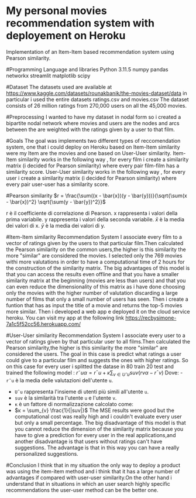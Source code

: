 ﻿# My personal movies recommendation system with deployement on Heroku
Implementation of an Item-Item based recommendation system using Pearson similarity.

#Programming Language and libraries
Python 3.11.5
numpy
pandas
networkx
streamlit
matplotlib
scipy


#Dataset
The datasets used are available at https://www.kaggle.com/datasets/rounakbanik/the-movies-dataset/data
in particular i used the entire datasets ratings.csv and movies.csv
The dataset consists of 26 million ratings from 270,000 users on all the 45,000 movies.

#Preprocessing 
I wanted to have my dataset in nodal form so i created a bipartite nodal network where movies and users are the nodes and arcs between the are weighted with the ratings given by a user to that film.

#Goals
The goal was implements two different types of reccomendation system, one that i could deploy on Heroku based on Item-Item similarity were my Item are the movies and one based on User-User similarity.
Item-Item similarity works in the following way , for every film i create a similarity matrix (i decided for Pearson similarity) where every pair film-film has a similarity score.
User-User similarity works in the following way , for every user i create a similarity matrix (i decided for Pearson similarity) where every pair user-user has a similarity score.

#Pearson similarity
$r = \frac{\sum((x - \bar{x})(y - \bar{y}))}{\sqrt{\sum(x - \bar{x})^2} \sqrt{\sum(y - \bar{y})^2}}$

r è il coefficiente di correlazione di Pearson.
x rappresenta i valori della prima variabile.
y rappresenta i valori della seconda variabile.
$\bar{x}$ è la media dei valori di x.
$\bar{y}$ è la media dei valori di y.


#Item-Item similarity Recommendation System
I associate every film to a vector of ratings given by the users to that particular film.Then calculated the Pearson similarity on the common users,the higher is this similarity the more "similar" are considered the movies.
I selected only the 769 movies withi more valutations in order to have a computational time of 2 hours for the construction of the similarity matrix.
The big advantages of this model is that you can access the results even offline and that you have a smaller similarity matrix at the beginning (movies are less than users) and that you can even reduce the dimensionality of this matrix as i have done choosing only the movies with the higher number of valutation discarding a large number of films that only a small number of users has seen.
Then i create a funtion that has as input the title of a movie and returns the top-5 movies more similar.
Then i developed a web app e deployed it on the cloud service heroku.
You can visit my app at the following link https://recbysimone-7a1c5f52cc56.herokuapp.com/


#User-User similarity Recommendation System
I associate every user to a vector of ratings given by that particular user to all films.Then calculated the Pearson similarity,the higher is this similarity the more "similar" are considered the users.
The goal in this case is predict what ratings a user could give to a particular film and suggests the ones with higher ratings.
So on this case for every user i splitted the datase in 80 train 20 test and trained the following model :
$r˜uα = r¯u + κ \sum_{v∈Uˆu} suv(rvα − r¯v)$
Dove:
-`r¯u` è la media delle valutazioni dell'utente `u`.
- `Uˆu` rappresenta l'insieme di utenti più simili all'utente `u`.
- `suv` è la similarità tra l'utente `u` e l'utente `v`.
- `κ` è un fattore di normalizzazione calcolato come:
- $κ = \sum_{v} \frac{1}{|suv|}$
The MSE results were good but the computational cost was really high and i couldn't evaluate every user but only a small percentage.
The big disadvantage of this model is that you cannot reduce the dimension of the similarity matrix because you have to give a prediction for every user in the real applications,and another disadvantage is that users without ratings can't have suggestions.
The advantage is that in this way you can have a really personalized suggestions.

#Conclusion
I think that in my situation the only way to deploy a product was using the item-item method and i think that it has a large number of advantages if compared with user-user similarity.On the other hand i understand that in situations in which an user search highly specific recommendations the user-user method can be the better one.





